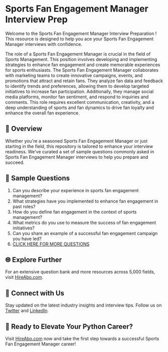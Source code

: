 # Sports Fan Engagement Manager Interview Prep

Welcome to the Sports Fan Engagement Manager Interview Preparation ! This resource is designed to help you ace your Sports Fan Engagement Manager interviews with confidence.

The role of a Sports Fan Engagement Manager is crucial in the field of Sports Management. This position involves developing and implementing strategies to enhance fan engagement and create memorable experiences for sports enthusiasts. The Sports Fan Engagement Manager collaborates with marketing teams to create innovative campaigns, events, and promotions that attract and retain fans. They analyze fan data and feedback to identify trends and preferences, allowing them to develop targeted initiatives to increase fan participation. Additionally, they manage social media platforms, monitor fan sentiment, and respond to inquiries and comments. This role requires excellent communication, creativity, and a deep understanding of sports and fan dynamics to drive fan loyalty and enhance the overall fan experience.

## 🚀 Overview

Whether you're a seasoned Sports Fan Engagement Manager or just starting in the field, this repository is tailored to enhance your interview readiness. We've curated a set of sample questions commonly asked in Sports Fan Engagement Manager interviews to help you prepare and succeed.

## 📝 Sample Questions

1. Can you describe your experience in sports fan engagement management?
2. What strategies have you implemented to enhance fan engagement in past roles?
3. How do you define fan engagement in the context of sports management?
4. What metrics do you use to measure the success of fan engagement initiatives?
5. Can you share an example of a successful fan engagement campaign you have led?
6. [CLICK HERE FOR MORE QUESTIONS](https://hireabo.com/job/15_2_34/Sports%20Fan%20Engagement%20Manager)

## 🌐 Explore Further

For an extensive question bank and more resources across 5,000 fields, visit [HireAbo.com](https://www.hireabo.com).

## 📱 Connect with Us

Stay updated on the latest industry insights and interview tips. Follow us on [Twitter](https://twitter.com/hireabo) and [LinkedIn](https://www.linkedin.com/in/hire-abo-3609972a8/).

## 🚀 Ready to Elevate Your Python Career?

Visit [HireAbo.com](https://www.hireabo.com) now and take the first step towards a successful Sports Fan Engagement Manager career!